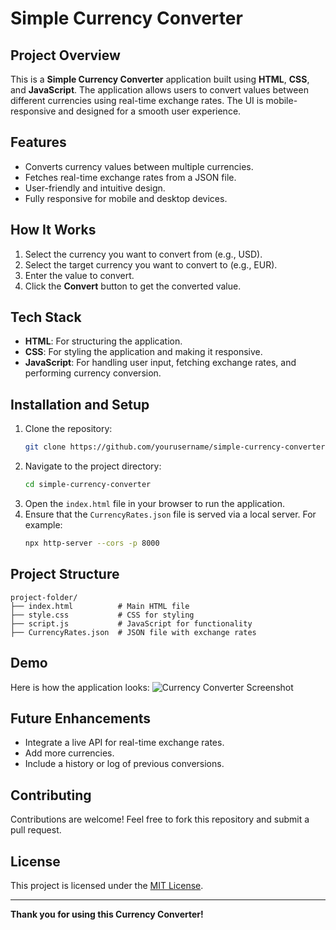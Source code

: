 # Simple Currency Converter

## Project Overview
This is a **Simple Currency Converter** application built using **HTML**, **CSS**, and **JavaScript**. The application allows users to convert values between different currencies using real-time exchange rates. The UI is mobile-responsive and designed for a smooth user experience.

## Features
- Converts currency values between multiple currencies.
- Fetches real-time exchange rates from a JSON file.
- User-friendly and intuitive design.
- Fully responsive for mobile and desktop devices.

## How It Works
1. Select the currency you want to convert from (e.g., USD).
2. Select the target currency you want to convert to (e.g., EUR).
3. Enter the value to convert.
4. Click the **Convert** button to get the converted value.

## Tech Stack
- **HTML**: For structuring the application.
- **CSS**: For styling the application and making it responsive.
- **JavaScript**: For handling user input, fetching exchange rates, and performing currency conversion.

## Installation and Setup
1. Clone the repository:
   ```bash
   git clone https://github.com/yourusername/simple-currency-converter.git
   ```
2. Navigate to the project directory:
   ```bash
   cd simple-currency-converter
   ```
3. Open the `index.html` file in your browser to run the application.
4. Ensure that the `CurrencyRates.json` file is served via a local server. For example:
   ```bash
   npx http-server --cors -p 8000
   ```

## Project Structure
```
project-folder/
├── index.html          # Main HTML file
├── style.css           # CSS for styling
├── script.js           # JavaScript for functionality
├── CurrencyRates.json  # JSON file with exchange rates
```

## Demo
Here is how the application looks:
![Currency Converter Screenshot](https://via.placeholder.com/800x400.png?text=Currency+Converter+UI+Screenshot)

## Future Enhancements
- Integrate a live API for real-time exchange rates.
- Add more currencies.
- Include a history or log of previous conversions.

## Contributing
Contributions are welcome! Feel free to fork this repository and submit a pull request.

## License
This project is licensed under the [MIT License](LICENSE).

---
**Thank you for using this Currency Converter!**
